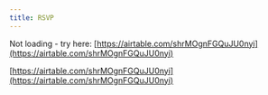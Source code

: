 ```yaml
---
title: RSVP
---
```


Not loading - try here: [https://airtable.com/shrMOgnFGQuJU0nyi](https://airtable.com/shrMOgnFGQuJU0nyi)

[https://airtable.com/shrMOgnFGQuJU0nyi](https://airtable.com/shrMOgnFGQuJU0nyi)